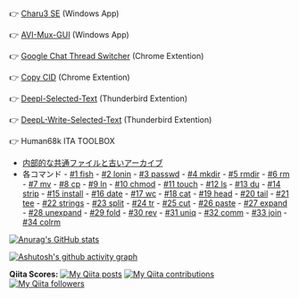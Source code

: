👉 [Charu3 SE](https://github.com/itagagaki/charu3-SE) (Windows App)

👉 [AVI-Mux-GUI](https://github.com/itagagaki/AVI-Mux-GUI) (Windows App)

👉 [Google Chat Thread Switcher](https://github.com/itagagaki/Google-Chat-Thread-Switcher) (Chrome Extention)

👉 [Copy CID](https://github.com/itagagaki/CopyCID) (Chrome Extention)

👉 [Deepl-Selected-Text](https://github.com/itagagaki/DeepL-Selected-Text) (Thunderbird Extention)

👉 [DeepL-Write-Selected-Text](https://github.com/itagagaki/DeepL-Write-Selected-Text) (Thunderbird Extention)

👉 Human68k ITA TOOLBOX

- [内部的な共通ファイルと古いアーカイブ](https://github.com/itagagaki/Human68k-ita-toolbox-internal-pieces)
- 各コマンド -
[#1 fish](https://github.com/itagagaki/Human68k-ita-toolbox-1-fish) - 
[#2 lonin](https://github.com/itagagaki/Human68k-ita-toolbox-2-login) - 
[#3 passwd](https://github.com/itagagaki/Human68k-ita-toolbox-3-passwd) - 
[#4 mkdir](https://github.com/itagagaki/Human68k-ita-toolbox-4-mkdir) - 
[#5 rmdir](https://github.com/itagagaki/Human68k-ita-toolbox-5-rmdir) - 
[#6 rm](https://github.com/itagagaki/Human68k-ita-toolbox-6-rm) - 
[#7 mv](https://github.com/itagagaki/Human68k-ita-toolbox-7-mv) - 
[#8 cp](https://github.com/itagagaki/Human68k-ita-toolbox-8-cp) - 
[#9 ln](https://github.com/itagagaki/Human68k-ita-toolbox-9-ln) - 
[#10 chmod](https://github.com/itagagaki/Human68k-ita-toolbox-10-chmod) - 
[#11 touch](https://github.com/itagagaki/Human68k-ita-toolbox-11-touch) - 
[#12 ls](https://github.com/itagagaki/Human68k-ita-toolbox-12-ls) - 
[#13 du](https://github.com/itagagaki/Human68k-ita-toolbox-13-du) - 
[#14 strip](https://github.com/itagagaki/Human68k-ita-toolbox-14-strip) - 
[#15 install](https://github.com/itagagaki/Human68k-ita-toolbox-15-install) - 
[#16 date](https://github.com/itagagaki/Human68k-ita-toolbox-16-date) - 
[#17 wc](https://github.com/itagagaki/Human68k-ita-toolbox-17-wc) - 
[#18 cat](https://github.com/itagagaki/Human68k-ita-toolbox-18-cat) - 
[#19 head](https://github.com/itagagaki/Human68k-ita-toolbox-19-head) - 
[#20 tail](https://github.com/itagagaki/Human68k-ita-toolbox-20-tail) - 
[#21 tee](https://github.com/itagagaki/Human68k-ita-toolbox-21-tee) - 
[#22 strings](https://github.com/itagagaki/Human68k-ita-toolbox-22-strings) - 
[#23 split](https://github.com/itagagaki/Human68k-ita-toolbox-23-split) - 
[#24 tr](https://github.com/itagagaki/Human68k-ita-toolbox-24-tr) - 
[#25 cut](https://github.com/itagagaki/Human68k-ita-toolbox-25-cut) - 
[#26 paste](https://github.com/itagagaki/Human68k-ita-toolbox-26-paste) - 
[#27 expand](https://github.com/itagagaki/Human68k-ita-toolbox-27-expand) - 
[#28 unexpand](https://github.com/itagagaki/Human68k-ita-toolbox-28-unexpand) - 
[#29 fold](https://github.com/itagagaki/Human68k-ita-toolbox-29-fold) - 
[#30 rev](https://github.com/itagagaki/Human68k-ita-toolbox-30-rev) - 
[#31 uniq](https://github.com/itagagaki/Human68k-ita-toolbox-31-uniq) - 
[#32 comm](https://github.com/itagagaki/Human68k-ita-toolbox-32-comm) - 
[#33 join](https://github.com/itagagaki/Human68k-ita-toolbox-33-join) - 
[#34 colrm](https://github.com/itagagaki/Human68k-ita-toolbox-34-colrm)


[![Anurag's GitHub stats](https://github-readme-stats.vercel.app/api?username=itagagaki&show=reviews,discussions_started,discussions_answered&show_icons=true)](https://github.com/anuraghazra/github-readme-stats)

[![Ashutosh's github activity graph](https://github-readme-activity-graph.vercel.app/graph?username=itagagaki&theme=github-compact&days=60&height=300)](https://github.com/ashutosh00710/github-readme-activity-graph)

**Qiita Scores:**
[![My Qiita posts](https://qiita-badge.apiapi.app/s/itagagaki/posts.svg)](http://qiita.com/itagagaki)
[![My Qiita contributions](https://qiita-badge.apiapi.app/s/itagagaki/contributions.svg)](http://qiita.com/itagagaki)
[![My Qiita followers](https://qiita-badge.apiapi.app/s/itagagaki/followers.svg)](http://qiita.com/itagagaki)
                
<!--
**itagagaki/itagagaki** is a ✨ _special_ ✨ repository because its `README.md` (this file) appears on your GitHub profile.

Here are some ideas to get you started:

- 🔭 I’m currently working on ...
- 🌱 I’m currently learning ...
- 👯 I’m looking to collaborate on ...
- 🤔 I’m looking for help with ...
- 💬 Ask me about ...
- 📫 How to reach me: ...
- 😄 Pronouns: ...
- ⚡ Fun fact: ...
-->
